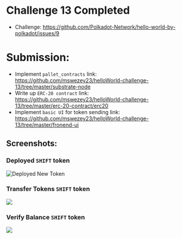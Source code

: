 # Challenge 13 Completed 
* Challenge: https://github.com/Polkadot-Network/hello-world-by-polkadot/issues/9

# Submission:
* Implement `pallet_contracts` link: https://github.com/mswezey23/helloWorld-challenge-13/tree/master/substrate-node
* Write up `ERC-20 contract` link: https://github.com/mswezey23/helloWorld-challenge-13/tree/master/erc-20-contract/erc20
* Implement `basic UI` for token sending link: https://github.com/mswezey23/helloWorld-challenge-13/tree/master/fronend-ui

## Screenshots:

### Deployed `SHIFT` token
![Deployed New Token](https://github.com/ShiftNrg/hello-world-by-polkadot/blob/challenge-13/challenge-13-0.png)
### Transfer Tokens `SHIFT` token
![](https://github.com/ShiftNrg/hello-world-by-polkadot/blob/challenge-13/challenge-13-1.png)
### Verify Balance `SHIFT` token
![](https://github.com/ShiftNrg/hello-world-by-polkadot/blob/challenge-13/challenge-13-2.png)
